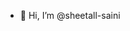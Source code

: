 - 👋 Hi, I’m @sheetall-saini



<!---
sheetall-saini/sheetall-saini is a ✨ special ✨ repository because its `README.md` (this file) appears on your GitHub profile.
You can click the Preview link to take a look at your changes.
--->
